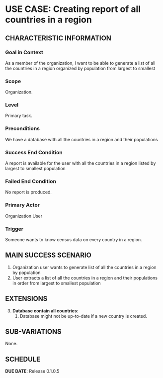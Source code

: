 # USE CASE: Creating report of all countries in a region

## CHARACTERISTIC INFORMATION

### Goal in Context

As a member of the organization, I want to be able to generate a list of all the countries in a region organized by population from largest to smallest

### Scope

Organization.

### Level

Primary task.

### Preconditions

We have a database with all the countries in a region and their populations

### Success End Condition

A report is available for the user with all the countries in a region listed by largest to smallest population

### Failed End Condition

No report is produced.

### Primary Actor

Organization User

### Trigger

Someone wants to know census data on every country in a region.

## MAIN SUCCESS SCENARIO

1. Organization user wants to generate list of all the countries in a region by population
2. User extracts a list of all the countries in a region and their populations in order from largest to smallest population

## EXTENSIONS

3. **Database contain all countries**:
    1. Database might not be up-to-date if a new country is created.

## SUB-VARIATIONS

None.

## SCHEDULE

**DUE DATE**: Release 0.1.0.5